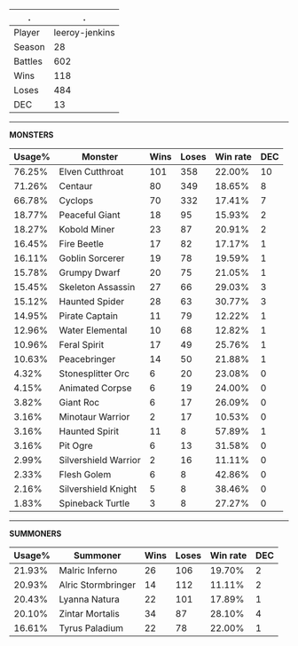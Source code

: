.|.
|-|-
Player|leeroy-jenkins
Season|28
Battles|602
Wins|118
Loses|484
DEC|13

---
**MONSTERS**

Usage%|Monster|Wins|Loses|Win rate|DEC|
-|-|-|-|-|-|
76.25%|Elven Cutthroat|101|358|22.00%|10|
71.26%|Centaur|80|349|18.65%|8|
66.78%|Cyclops|70|332|17.41%|7|
18.77%|Peaceful Giant|18|95|15.93%|2|
18.27%|Kobold Miner|23|87|20.91%|2|
16.45%|Fire Beetle|17|82|17.17%|1|
16.11%|Goblin Sorcerer|19|78|19.59%|1|
15.78%|Grumpy Dwarf|20|75|21.05%|1|
15.45%|Skeleton Assassin|27|66|29.03%|3|
15.12%|Haunted Spider|28|63|30.77%|3|
14.95%|Pirate Captain|11|79|12.22%|1|
12.96%|Water Elemental|10|68|12.82%|1|
10.96%|Feral Spirit|17|49|25.76%|1|
10.63%|Peacebringer|14|50|21.88%|1|
4.32%|Stonesplitter Orc|6|20|23.08%|0|
4.15%|Animated Corpse|6|19|24.00%|0|
3.82%|Giant Roc|6|17|26.09%|0|
3.16%|Minotaur Warrior|2|17|10.53%|0|
3.16%|Haunted Spirit|11|8|57.89%|1|
3.16%|Pit Ogre|6|13|31.58%|0|
2.99%|Silvershield Warrior|2|16|11.11%|0|
2.33%|Flesh Golem|6|8|42.86%|0|
2.16%|Silvershield Knight|5|8|38.46%|0|
1.83%|Spineback Turtle|3|8|27.27%|0|

---
**SUMMONERS**

Usage%|Summoner|Wins|Loses|Win rate|DEC|
-|-|-|-|-|-|
21.93%|Malric Inferno|26|106|19.70%|2|
20.93%|Alric Stormbringer|14|112|11.11%|2|
20.43%|Lyanna Natura|22|101|17.89%|1|
20.10%|Zintar Mortalis|34|87|28.10%|4|
16.61%|Tyrus Paladium|22|78|22.00%|1|
